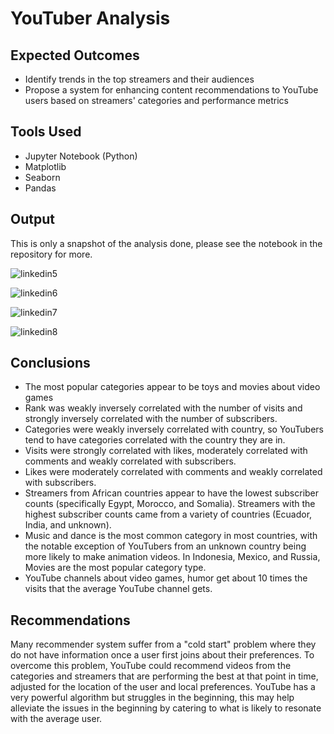 # YouTuber Analysis

## Expected Outcomes
- Identify trends in the top streamers and their audiences
- Propose a system for enhancing content recommendations to YouTube users based on streamers' categories and performance metrics

## Tools Used
- Jupyter Notebook (Python)
- Matplotlib
- Seaborn
- Pandas

## Output
This is only a snapshot of the analysis done, please see the notebook in the repository for more.

![linkedin5](https://github.com/QuinnGrace/Youtuber-Analysis/assets/73368635/fd764727-a9df-4e99-8ecd-dd9f48423c76)

![linkedin6](https://github.com/QuinnGrace/Youtuber-Analysis/assets/73368635/facd6420-b507-4045-a4b0-56792ade23af)

![linkedin7](https://github.com/QuinnGrace/Youtuber-Analysis/assets/73368635/4e7f1979-2228-42df-950d-4e7983286cf6)

![linkedin8](https://github.com/QuinnGrace/Youtuber-Analysis/assets/73368635/1b7b45c9-75f1-44d1-adfc-80d9d8444a11)

## Conclusions
- The most popular categories appear to be toys and movies about video games
- Rank was weakly inversely correlated with the number of visits and strongly inversely correlated with the number of subscribers.
- Categories were weakly inversely correlated with country, so YouTubers tend to have categories correlated with the country they are in.
- Visits were strongly correlated with likes, moderately correlated with comments and weakly correlated with subscribers.
- Likes were moderately correlated with comments and weakly correlated with subscribers.
- Streamers from African countries appear to have the lowest subscriber counts (specifically Egypt, Morocco, and Somalia). Streamers with the highest subscriber counts came from a variety of countries (Ecuador, India, and unknown).
- Music and dance is the most common category in most countries, with the notable exception of YouTubers from an unknown country being more likely to make animation videos. In Indonesia, Mexico, and Russia, Movies are the most popular category type.
- YouTube channels about video games, humor get about 10 times the visits that the average YouTube channel gets.
  
## Recommendations
Many recommender system suffer from a "cold start" problem where they do not have information once a user first joins about their preferences. To overcome this problem, YouTube could recommend videos from the categories and streamers that are performing the best at that point in time, adjusted for the location of the user and local preferences. YouTube has a very powerful algorithm but struggles in the beginning, this may help alleviate the issues in the beginning by catering to what is likely to resonate with the average user.
